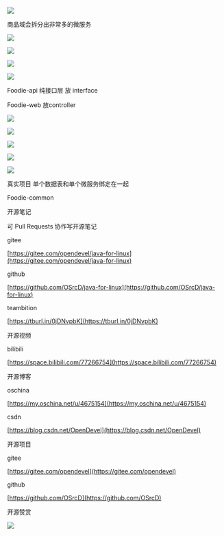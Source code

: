 ![](https://tcs.teambition.net/storage/31212b2b6b493cb9e0be3971757254b6b3e2?Signature=eyJhbGciOiJIUzI1NiIsInR5cCI6IkpXVCJ9.eyJBcHBJRCI6IjU5Mzc3MGZmODM5NjMyMDAyZTAzNThmMSIsIl9hcHBJZCI6IjU5Mzc3MGZmODM5NjMyMDAyZTAzNThmMSIsIl9vcmdhbml6YXRpb25JZCI6IiIsImV4cCI6MTYxMjc5NjE2NCwiaWF0IjoxNjEyMTkxMzY0LCJyZXNvdXJjZSI6Ii9zdG9yYWdlLzMxMjEyYjJiNmI0OTNjYjllMGJlMzk3MTc1NzI1NGI2YjNlMiJ9.hUwrm-wff_HYN_jcdz8AeHFzxF9qiiCIBiBwSmtusJ4&download=image.png "")

商品域会拆分出非常多的微服务

![](https://tcs.teambition.net/storage/31213b0e6ad9705accde394b4e82d0b4bce7?Signature=eyJhbGciOiJIUzI1NiIsInR5cCI6IkpXVCJ9.eyJBcHBJRCI6IjU5Mzc3MGZmODM5NjMyMDAyZTAzNThmMSIsIl9hcHBJZCI6IjU5Mzc3MGZmODM5NjMyMDAyZTAzNThmMSIsIl9vcmdhbml6YXRpb25JZCI6IiIsImV4cCI6MTYxMjc5NjE2NCwiaWF0IjoxNjEyMTkxMzY0LCJyZXNvdXJjZSI6Ii9zdG9yYWdlLzMxMjEzYjBlNmFkOTcwNWFjY2RlMzk0YjRlODJkMGI0YmNlNyJ9.CLrbx-80Lh6-3sBYcntyk7of6_jVlSAjB9vIDDentng&download=image.png "")

![](https://tcs.teambition.net/storage/31214c692e5bfb9a3ed427d18bede99fe8d5?Signature=eyJhbGciOiJIUzI1NiIsInR5cCI6IkpXVCJ9.eyJBcHBJRCI6IjU5Mzc3MGZmODM5NjMyMDAyZTAzNThmMSIsIl9hcHBJZCI6IjU5Mzc3MGZmODM5NjMyMDAyZTAzNThmMSIsIl9vcmdhbml6YXRpb25JZCI6IiIsImV4cCI6MTYxMjc5NjE2NCwiaWF0IjoxNjEyMTkxMzY0LCJyZXNvdXJjZSI6Ii9zdG9yYWdlLzMxMjE0YzY5MmU1YmZiOWEzZWQ0MjdkMThiZWRlOTlmZThkNSJ9.KmGoYCO0Fd-nGdL8qWCpKeBu8CpQfTgyIp6Sagz4bqs&download=image.png "")

![](https://tcs.teambition.net/storage/312150226c398e451fddcca01f0a6a43af85?Signature=eyJhbGciOiJIUzI1NiIsInR5cCI6IkpXVCJ9.eyJBcHBJRCI6IjU5Mzc3MGZmODM5NjMyMDAyZTAzNThmMSIsIl9hcHBJZCI6IjU5Mzc3MGZmODM5NjMyMDAyZTAzNThmMSIsIl9vcmdhbml6YXRpb25JZCI6IiIsImV4cCI6MTYxMjc5NjE2NCwiaWF0IjoxNjEyMTkxMzY0LCJyZXNvdXJjZSI6Ii9zdG9yYWdlLzMxMjE1MDIyNmMzOThlNDUxZmRkY2NhMDFmMGE2YTQzYWY4NSJ9.wo4Y0ZgCu1u2zIsseDVVbQ245K4J1Y4tkHGRRHyCXBo&download=image.png "")

![](https://tcs.teambition.net/storage/3121d894508fbf88a72c9385b3812524928e?Signature=eyJhbGciOiJIUzI1NiIsInR5cCI6IkpXVCJ9.eyJBcHBJRCI6IjU5Mzc3MGZmODM5NjMyMDAyZTAzNThmMSIsIl9hcHBJZCI6IjU5Mzc3MGZmODM5NjMyMDAyZTAzNThmMSIsIl9vcmdhbml6YXRpb25JZCI6IiIsImV4cCI6MTYxMjc5NjE2NCwiaWF0IjoxNjEyMTkxMzY0LCJyZXNvdXJjZSI6Ii9zdG9yYWdlLzMxMjFkODk0NTA4ZmJmODhhNzJjOTM4NWIzODEyNTI0OTI4ZSJ9.bCD5FFvBrPO1ptr2R4-khndHVWbIypw4nWOtIEE_FwI&download=image.png "")

Foodie-api 纯接口层 放 interface

Foodie-web  放controller

![](https://tcs.teambition.net/storage/3121fa083b5532f6abfbdbe2e8adf6ed9054?Signature=eyJhbGciOiJIUzI1NiIsInR5cCI6IkpXVCJ9.eyJBcHBJRCI6IjU5Mzc3MGZmODM5NjMyMDAyZTAzNThmMSIsIl9hcHBJZCI6IjU5Mzc3MGZmODM5NjMyMDAyZTAzNThmMSIsIl9vcmdhbml6YXRpb25JZCI6IiIsImV4cCI6MTYxMjc5NjE2NCwiaWF0IjoxNjEyMTkxMzY0LCJyZXNvdXJjZSI6Ii9zdG9yYWdlLzMxMjFmYTA4M2I1NTMyZjZhYmZiZGJlMmU4YWRmNmVkOTA1NCJ9.JOMD_-n3j23vzAKwfPrpwOoH06jiPnLEmzbBJ2WaGf8&download=image.png "")

![](https://tcs.teambition.net/storage/3121a7dacd8a310eae9ebf23945554f99392?Signature=eyJhbGciOiJIUzI1NiIsInR5cCI6IkpXVCJ9.eyJBcHBJRCI6IjU5Mzc3MGZmODM5NjMyMDAyZTAzNThmMSIsIl9hcHBJZCI6IjU5Mzc3MGZmODM5NjMyMDAyZTAzNThmMSIsIl9vcmdhbml6YXRpb25JZCI6IiIsImV4cCI6MTYxMjc5NjE2NCwiaWF0IjoxNjEyMTkxMzY0LCJyZXNvdXJjZSI6Ii9zdG9yYWdlLzMxMjFhN2RhY2Q4YTMxMGVhZTllYmYyMzk0NTU1NGY5OTM5MiJ9.VYiqWAsl9BPWP41nUjxRg5cKfqMb29GWwIoFl9gZwsU&download=image.png "")

![](https://tcs.teambition.net/storage/312169643dcae1866b13a402c4b934bd0434?Signature=eyJhbGciOiJIUzI1NiIsInR5cCI6IkpXVCJ9.eyJBcHBJRCI6IjU5Mzc3MGZmODM5NjMyMDAyZTAzNThmMSIsIl9hcHBJZCI6IjU5Mzc3MGZmODM5NjMyMDAyZTAzNThmMSIsIl9vcmdhbml6YXRpb25JZCI6IiIsImV4cCI6MTYxMjc5NjE2NCwiaWF0IjoxNjEyMTkxMzY0LCJyZXNvdXJjZSI6Ii9zdG9yYWdlLzMxMjE2OTY0M2RjYWUxODY2YjEzYTQwMmM0YjkzNGJkMDQzNCJ9.JSH9QASu4T9SCqJ6BcUwt7vK1xwfLnNQxLCHayjiCok&download=image.png "")

![](https://tcs.teambition.net/storage/3121069850826f3fcebdad1dd5617ff0d336?Signature=eyJhbGciOiJIUzI1NiIsInR5cCI6IkpXVCJ9.eyJBcHBJRCI6IjU5Mzc3MGZmODM5NjMyMDAyZTAzNThmMSIsIl9hcHBJZCI6IjU5Mzc3MGZmODM5NjMyMDAyZTAzNThmMSIsIl9vcmdhbml6YXRpb25JZCI6IiIsImV4cCI6MTYxMjc5NjE2NCwiaWF0IjoxNjEyMTkxMzY0LCJyZXNvdXJjZSI6Ii9zdG9yYWdlLzMxMjEwNjk4NTA4MjZmM2ZjZWJkYWQxZGQ1NjE3ZmYwZDMzNiJ9.tTbcltV0U4mmzKGHOaGQCvBcVm4HIG6nhu2O5vwBrN0&download=image.png "")

![](https://tcs.teambition.net/storage/3121b9de31a9d14619878c249f979bd71dcf?Signature=eyJhbGciOiJIUzI1NiIsInR5cCI6IkpXVCJ9.eyJBcHBJRCI6IjU5Mzc3MGZmODM5NjMyMDAyZTAzNThmMSIsIl9hcHBJZCI6IjU5Mzc3MGZmODM5NjMyMDAyZTAzNThmMSIsIl9vcmdhbml6YXRpb25JZCI6IiIsImV4cCI6MTYxMjc5NjE2NCwiaWF0IjoxNjEyMTkxMzY0LCJyZXNvdXJjZSI6Ii9zdG9yYWdlLzMxMjFiOWRlMzFhOWQxNDYxOTg3OGMyNDlmOTc5YmQ3MWRjZiJ9.m2WP5whRYUsYmVIUxRnd5tFF4mlifmJJLbeq3MFusWA&download=image.png "")

真实项目 单个数据表和单个微服务绑定在一起

Foodie-common



开源笔记

可 Pull Requests 协作写开源笔记

gitee

[https://gitee.com/opendevel/java-for-linux](https://gitee.com/opendevel/java-for-linux)

github

[https://github.com/OSrcD/java-for-linux](https://github.com/OSrcD/java-for-linux)

teambition

[https://tburl.in/0jDNvpbK](https://tburl.in/0jDNvpbK)

开源视频

bilibili

[https://space.bilibili.com/77266754](https://space.bilibili.com/77266754)

开源博客

oschina

[https://my.oschina.net/u/4675154](https://my.oschina.net/u/4675154)

csdn

[https://blog.csdn.net/OpenDevel](https://blog.csdn.net/OpenDevel)

开源项目

gitee

[https://gitee.com/opendevel](https://gitee.com/opendevel)

github

[https://github.com/OSrcD](https://github.com/OSrcD)

开源赞赏

![](https://tcs.teambition.net/storage/3121aed56e96d914e1046f3b498b493ce232?Signature=eyJhbGciOiJIUzI1NiIsInR5cCI6IkpXVCJ9.eyJBcHBJRCI6IjU5Mzc3MGZmODM5NjMyMDAyZTAzNThmMSIsIl9hcHBJZCI6IjU5Mzc3MGZmODM5NjMyMDAyZTAzNThmMSIsIl9vcmdhbml6YXRpb25JZCI6IiIsImV4cCI6MTYxMjc5NjE2NCwiaWF0IjoxNjEyMTkxMzY0LCJyZXNvdXJjZSI6Ii9zdG9yYWdlLzMxMjFhZWQ1NmU5NmQ5MTRlMTA0NmYzYjQ5OGI0OTNjZTIzMiJ9.4G7Mb9MJrsP-K27iEi45ZI9O0ihQhVks8LvrfK0QUDQ&download=image.png "")

